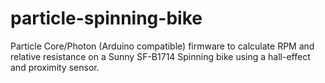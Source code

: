 # particle-spinning-bike
Particle Core/Photon (Arduino compatible) firmware to calculate RPM and relative resistance on a Sunny SF-B1714 Spinning bike using a hall-effect and proximity sensor.

